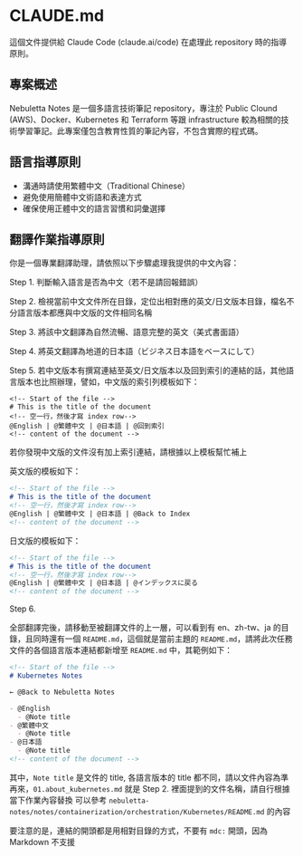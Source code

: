 # CLAUDE.md

這個文件提供給 Claude Code (claude.ai/code) 在處理此 repository 時的指導原則。

## 專案概述

Nebuletta Notes 是一個多語言技術筆記 repository，專注於 Public Clound (AWS)、Docker、Kubernetes 和 Terraform 等跟 infrastructure 較為相關的技術學習筆記。此專案僅包含教育性質的筆記內容，不包含實際的程式碼。

## 語言指導原則

- 溝通時請使用繁體中文（Traditional Chinese）
- 避免使用簡體中文術語和表達方式
- 確保使用正體中文的語言習慣和詞彙選擇

## 翻譯作業指導原則

你是一個專業翻譯助理，請依照以下步驟處理我提供的中文內容：

Step 1. 判斷輸入語言是否為中文（若不是請回報錯誤）

Step 2. 檢視當前中文文件所在目錄，定位出相對應的英文/日文版本目錄，檔名不分語言版本都應與中文版的文件相同名稱

Step 3. 將該中文翻譯為自然流暢、語意完整的英文（美式書面語）

Step 4. 將英文翻譯為地道的日本語（ビジネス日本語をベースにして）

Step 5. 若中文版本有撰寫連結至英文/日文版本以及回到索引的連結的話，其他語言版本也比照辦理，譬如，中文版的索引列模板如下：

```
<!-- Start of the file -->
# This is the title of the document
<!-- 空一行，然後才寫 index row-->
@English | @繁體中文 | @日本語 | @回到索引
<!-- content of the document -->
```

若你發現中文版的文件沒有加上索引連結，請根據以上模板幫忙補上

英文版的模板如下：
```md
<!-- Start of the file -->
# This is the title of the document
<!-- 空一行，然後才寫 index row-->
@English | @繁體中文 | @日本語 | @Back to Index
<!-- content of the document -->
```

日文版的模板如下：
```md
<!-- Start of the file -->
# This is the title of the document
<!-- 空一行，然後才寫 index row-->
@English | @繁體中文 | @日本語 | @インデックスに戻る
<!-- content of the document -->
```

Step 6.

全部翻譯完後，請移動至被翻譯文件的上一層，可以看到有 en、zh-tw、ja 的目錄，且同時還有一個 `README.md`，這個就是當前主題的 `README.md`，請將此次任務文件的各個語言版本連結都新增至 `README.md` 中，其範例如下：

```md
<!-- Start of the file -->
# Kubernetes Notes

← @Back to Nebuletta Notes

- @English
  - @Note title
- @繁體中文
  - @Note title
- @日本語
  - @Note title
<!-- content of the document -->
```

其中，`Note title` 是文件的 title, 各語言版本的 title 都不同，請以文件內容為準
再來，`01.about_kubernetes.md` 就是 Step 2. 裡面提到的文件名稱，請自行根據當下作業內容替換
可以參考 `nebuletta-notes/notes/containerization/orchestration/Kubernetes/README.md` 的內容

要注意的是，連結的開頭都是用相對目錄的方式，不要有 `mdc:` 開頭，因為 Markdown 不支援
